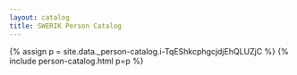```yaml
---
layout: catalog
title: SWERIK Person Catalog
---
```

{% assign p = site.data._person-catalog.i-TqEShkcphgcjdjEhQLUZjC %}
{% include person-catalog.html p=p %}

